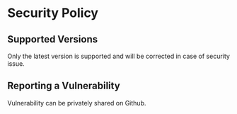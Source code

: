 # Security Policy

## Supported Versions

Only the latest version is supported and will be corrected in case of security issue.

## Reporting a Vulnerability

Vulnerability can be privately shared on Github.
